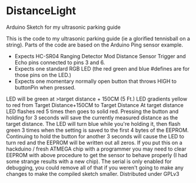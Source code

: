 # DistanceLight
Arduino Sketch for my ultrasonic parking guide

This is the code to my ultrasonic parking guide (ie a glorified tennisball on a string).
Parts of the code are based on the Arduino Ping sensor example.
- Expects HC-SR04 Ranging Detector Mod Distance Sensor Trigger and Echo pins connected to pins 3 and 6.
- Expects one standard RGB LED (the red green and blue #defines are for those pins on the LED.)
- Expects one momentary normally open button that throws HIGH to buttonPin when pressed.
 

LED will be green at >target distance + 150CM (5 Ft.)
LED gradients yellow to red from Target Distance+150CM to Target Distance
At target distance LED flashes red 5 times then goes to solid red.
Pressing the button and holding for 3 seconds will save the currently measured distance as the target distance.
The LED will turn blue while you're holding it, then flash green 3 times when the setting is saved to the first 4 bytes of the EEPROM.
Continuing to hold the button for another 3 seconds will cause the LED to turn red and the EEPROM will be written out all zeros.
If you put this on a hackduino / fresh ATMEGA chip with a programmer you may need to clear EEPROM with above procedure to get the sensor to behave properly (I had some strange results with a new chip).
The serial is only enabled for debugging, you could remove all of that if you weren't going to make any changes to make the compiled sketch smaller.
Distributed under GPLv3
